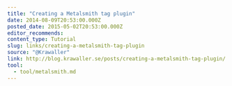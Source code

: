 ```yaml
---
title: "Creating a Metalsmith tag plugin"
date: 2014-08-09T20:53:00.000Z
posted_date: 2015-05-02T20:53:00.000Z
editor_recommends:
content_type: Tutorial
slug: links/creating-a-metalsmith-tag-plugin
source: "@Krawaller"
link: http://blog.krawaller.se/posts/creating-a-metalsmith-tag-plugin/
tool:
  - tool/metalsmith.md
---
```





